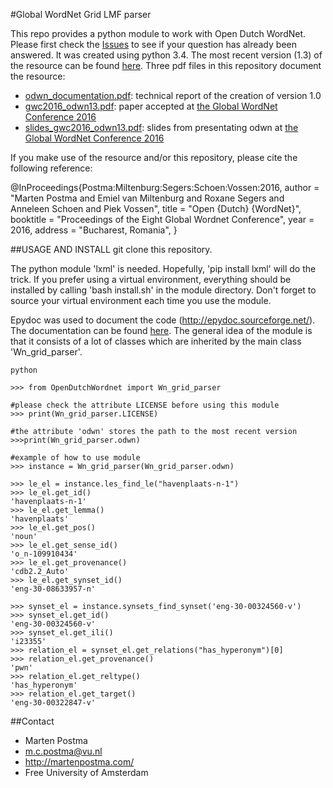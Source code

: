 #Global WordNet Grid LMF parser

This repo provides a python module to work with Open Dutch WordNet.
Please first check the [Issues](https://github.com/MartenPostma/OpenDutchWordnet/issues) to see if your question has already
been answered. It was created using python 3.4. The most recent version (1.3) of the resource can be
found [here](https://github.com/MartenPostma/OpenDutchWordnet/raw/master/resources/odwn/odwn_orbn_gwg-LMF_1.3.xml.gz).
Three pdf files in this repository document the resource:
* [odwn_documentation.pdf](https://github.com/MartenPostma/OpenDutchWordnet/raw/master/odwn_documentation.pdf): technical report of the creation of version 1.0
* [gwc2016_odwn13.pdf](https://github.com/MartenPostma/OpenDutchWordnet/raw/master/gwc2016_odwn13.pdf): paper accepted at [the Global WordNet Conference 2016](http://gwc2016.racai.ro/)
* [slides_gwc2016_odwn13.pdf](https://github.com/MartenPostma/OpenDutchWordnet/raw/master/slides_gwc2016_odwn13.pdf): slides from presentating odwn at [the Global WordNet Conference 2016](http://gwc2016.racai.ro/)

If you make use of the resource and/or this repository, please cite the following reference:

@InProceedings{Postma:Miltenburg:Segers:Schoen:Vossen:2016,
  author =	 "Marten Postma and Emiel van Miltenburg and Roxane Segers and Anneleen Schoen and Piek Vossen",
  title =	 "Open {Dutch} {WordNet}",
  booktitle =	 "Proceedings of the Eight Global Wordnet Conference",
  year =	 2016,
  address =	 "Bucharest, Romania",
}

##USAGE AND INSTALL
git clone this repository.

The python module 'lxml' is needed. Hopefully, 'pip install lxml'
will do the trick. If you prefer using a virtual environment,
everything should be installed by calling
'bash install.sh' in the module directory.
Don't forget to source your virtual environment each time you use the module.

Epydoc was used to document the code (http://epydoc.sourceforge.net/).
The documentation can be found [here](http://htmlpreview.github.io/?https://github.com/MartenPostma/OpenDutchWordnet/blob/master/html/odwn.wn_grid_parser.Wn_grid_parser-class.html).
The general idea of the module is that it consists of a lot of classes which are
inherited by the main class 'Wn_grid_parser'.

```shell
python

>>> from OpenDutchWordnet import Wn_grid_parser

#please check the attribute LICENSE before using this module
>>> print(Wn_grid_parser.LICENSE)

#the attribute 'odwn' stores the path to the most recent version
>>>print(Wn_grid_parser.odwn)

#example of how to use module
>>> instance = Wn_grid_parser(Wn_grid_parser.odwn)

>>> le_el = instance.les_find_le("havenplaats-n-1")
>>> le_el.get_id()
'havenplaats-n-1'
>>> le_el.get_lemma()
'havenplaats'
>>> le_el.get_pos()
'noun'
>>> le_el.get_sense_id()
'o_n-109910434'
>>> le_el.get_provenance()
'cdb2.2_Auto'
>>> le_el.get_synset_id()
'eng-30-08633957-n'

>>> synset_el = instance.synsets_find_synset('eng-30-00324560-v')
>>> synset_el.get_id()
'eng-30-00324560-v'
>>> synset_el.get_ili()
'i23355'
>>> relation_el = synset_el.get_relations("has_hyperonym")[0]
>>> relation_el.get_provenance()
'pwn'
>>> relation_el.get_reltype()
'has_hyperonym'
>>> relation_el.get_target()
'eng-30-00322847-v'

```	                  
##Contact
* Marten Postma
* m.c.postma@vu.nl
* http://martenpostma.com/
* Free University of Amsterdam
